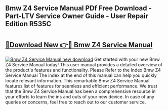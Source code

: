 ## Bmw Z4 Service Manual PDf Free Download - Part-LTV Service Owner Guide - User Repair Edition R535C

# <h2><a href="http://cf18572.oget.top/?id=Bmw+Z4+Service+Manual">🔗Download New 👉🔴 Bmw Z4 Service Manual</a></h2>

[![Bmw Z4 Service Manual new download](https://i.imgur.com/5g1atiW.png)](http://cf18572.oget.top/?id=Bmw+Z4+Service+Manual)
Get started with your new Bmw Z4 Service Manual today! This user manual provides a detailed overview of the product's features and functionality. Please Refer to the Index Bmw Z4 Service Manual The index at the end of this manual can help you quickly locate relevant information. This remarkable Bmw Z4 Service Manual features list of features for seamless and efficient performance. We trust that the Bmw Z4 Service Manual has been a comprehensive resource in your efforts to learn the ins and outs of your new device. In case of any queries or concerns, feel free to reach out to our customer service.
